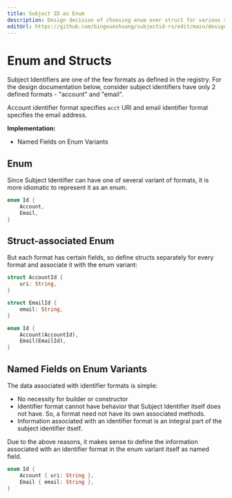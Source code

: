 ```yaml
---
title: Subject ID as Enum
description: Design decision of choosing enum over struct for various subject id formats
editUrl: https://github.com/bingxueshuang/subjectid-rs/edit/main/design/01-enum.md
---
```


# Enum and Structs

Subject Identifiers are one of the few formats as defined in the registry.
For the design documentation below, consider subject identifiers have only 2
defined formats - "account" and "email".

Account identifier format specifies `acct` URI and email identifier format
specifies the email address.

**Implementation:**

- Named Fields on Enum Variants

## Enum

Since Subject Identifier can have one of several variant of formats, it is
more idiomatic to represent it as an enum.

```rust
enum Id {
    Account,
    Email,
}
```

## Struct-associated Enum

But each format has certain fields, so define structs separately for every format
and associate it with the enum variant:

```rust
struct AccountId {
    uri: String,
}

struct EmailId {
    email: String,
}

enum Id {
    Account(AccountId),
    Email(EmailId),
}
```

## Named Fields on Enum Variants

The data associated with identifier formats is simple:

- No necessity for builder or constructor
- Identifier format cannot have behavior that Subject Identifier itself
  does not have. So, a format need not have its own associated methods.
- Information associated with an identifier format is an integral part of
  the subject identifier itself.

Due to the above reasons, it makes sense to define the information associated
with an identifier format in the enum variant itself as named field.

```rust
enum Id {
    Account { uri: String },
    Email { email: String },
}
```
